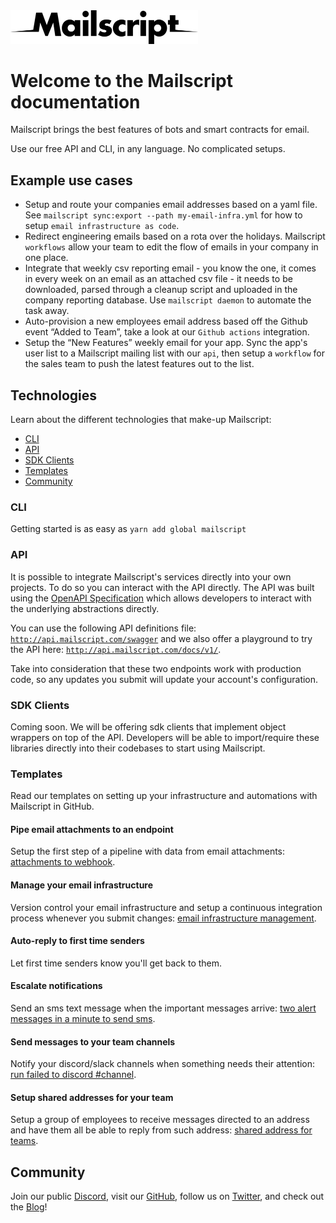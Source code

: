 <img src="./images/logo-black.png" width="300" alt="Mailscript logo" />

# Welcome to the Mailscript documentation

Mailscript brings the best features of bots and smart contracts for email.

Use our free API and CLI, in any language. No complicated setups.

## Example use cases

* Setup and route your companies email addresses based on a yaml file. See `mailscript sync:export --path my-email-infra.yml` for how to setup `email infrastructure as code`.
* Redirect engineering emails based on a rota over the holidays. Mailscript `workflows` allow your team to edit the flow of emails in your company in one place.
* Integrate that weekly csv reporting email - you know the one, it comes in every week on an email as an attached csv file - it needs to be downloaded, parsed through a cleanup script and uploaded in the company reporting database. Use `mailscript daemon` to automate the task away.
* Auto-provision a new employees email address based off the Github event “Added to Team”, take a look at our `Github actions` integration.
* Setup the “New Features” weekly email for your app. Sync the app's user list to a Mailscript mailing list with our `api`, then setup a `workflow` for the sales team to push the latest features out to the list.

## Technologies

Learn about the different technologies that make-up Mailscript:

- [CLI](#cli)
- [API](#api)
- [SDK Clients](#sdk-clients)
- [Templates](#templates)
- [Community](#community)

### CLI

Getting started is as easy as `yarn add global mailscript`

### API

It is possible to integrate Mailscript's services directly into your own projects. To do so you can interact with the API directly. The API was built using the [OpenAPI Specification](https://swagger.io/resources/open-api/) which allows developers to interact with the underlying abstractions directly.

You can use the following API definitions file: [`http://api.mailscript.com/swagger`](http://api.mailscript.com/swagger) and we also offer a playground to try the API here: [`http://api.mailscript.com/docs/v1/`](http://api.mailscript.com/docs/v1).

Take into consideration that these two endpoints work with production code, so any updates you submit will update your account's configuration.

### SDK Clients

Coming soon. We will be offering sdk clients that implement object wrappers on top of the API. Developers will be able to import/require these libraries directly into their codebases to start using Mailscript.

### Templates

Read our templates on setting up your infrastructure and automations with Mailscript in GitHub.

#### Pipe email attachments to an endpoint

Setup the first step of a pipeline with data from email attachments: [attachments to webhook](https://github.com/mailscript/template-attachments-to-webhook).

#### Manage your email infrastructure

Version control your email infrastructure and setup a continuous integration process whenever you submit changes: [email infrastructure management](https://github.com/mailscript/template-email-infrastructure).

#### Auto-reply to first time senders

Let first time senders know you'll get back to them.

#### Escalate notifications

Send an sms text message when the important messages arrive: [two alert messages in a minute to send sms](https://github.com/mailscript/template-two-alerts-to-sms).

#### Send messages to your team channels

Notify your discord/slack channels when something needs their attention: [run failed to discord #channel](https://github.com/mailscript/template-run-failed-to-discord).

#### Setup shared addresses for your team

Setup a group of employees to receive messages directed to an address and have them all be able to reply from such address: [shared address for teams](https://github.com/mailscript/template-shared-address-for-team).

## Community

Join our public [Discord](https://discord.gg/X9zvQgzwUh), visit our [GitHub](https://github.com/mailscript), follow us on [Twitter](https://twitter.com/getmailscript), and check out the [Blog](https://blog.mailscript.com/)!
